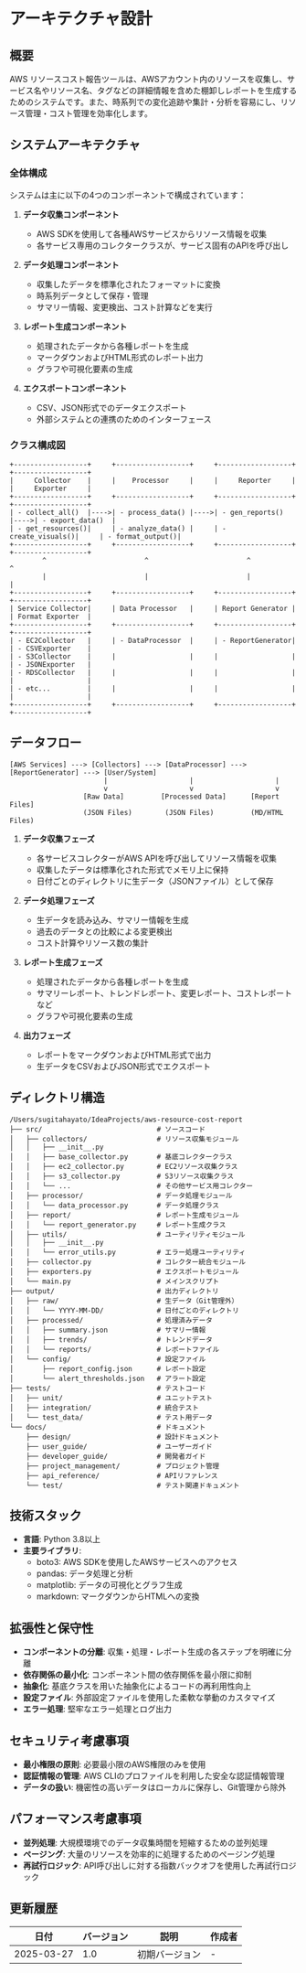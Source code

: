 # アーキテクチャ設計

## 概要

AWS リソースコスト報告ツールは、AWSアカウント内のリソースを収集し、サービス名やリソース名、タグなどの詳細情報を含めた棚卸しレポートを生成するためのシステムです。また、時系列での変化追跡や集計・分析を容易にし、リソース管理・コスト管理を効率化します。

## システムアーキテクチャ

### 全体構成

システムは主に以下の4つのコンポーネントで構成されています：

1. **データ収集コンポーネント**
   - AWS SDKを使用して各種AWSサービスからリソース情報を収集
   - 各サービス専用のコレクタークラスが、サービス固有のAPIを呼び出し

2. **データ処理コンポーネント**
   - 収集したデータを標準化されたフォーマットに変換
   - 時系列データとして保存・管理
   - サマリー情報、変更検出、コスト計算などを実行

3. **レポート生成コンポーネント**
   - 処理されたデータから各種レポートを生成
   - マークダウンおよびHTML形式のレポート出力
   - グラフや可視化要素の生成

4. **エクスポートコンポーネント**
   - CSV、JSON形式でのデータエクスポート
   - 外部システムとの連携のためのインターフェース

### クラス構成図

```
+------------------+     +------------------+     +------------------+     +------------------+
|     Collector    |     |    Processor     |     |     Reporter     |     |     Exporter     |
+------------------+     +------------------+     +------------------+     +------------------+
| - collect_all()  |---->| - process_data() |---->| - gen_reports()  |---->| - export_data()  |
| - get_resources()|     | - analyze_data() |     | - create_visuals()|     | - format_output()|
+------------------+     +------------------+     +------------------+     +------------------+
        ^                        ^                        ^                        ^
        |                        |                        |                        |
+------------------+     +------------------+     +------------------+     +------------------+
| Service Collector|     | Data Processor   |     | Report Generator |     | Format Exporter  |
+------------------+     +------------------+     +------------------+     +------------------+
| - EC2Collector   |     | - DataProcessor  |     | - ReportGenerator|     | - CSVExporter    |
| - S3Collector    |     |                  |     |                  |     | - JSONExporter   |
| - RDSCollector   |     |                  |     |                  |     |                  |
| - etc...         |     |                  |     |                  |     |                  |
+------------------+     +------------------+     +------------------+     +------------------+
```

## データフロー

```
[AWS Services] ---> [Collectors] ---> [DataProcessor] ---> [ReportGenerator] ---> [User/System]
                       |                    |                    |
                       v                    v                    v
                  [Raw Data]         [Processed Data]      [Report Files]
                  (JSON Files)        (JSON Files)         (MD/HTML Files)
```

1. **データ収集フェーズ**
   - 各サービスコレクターがAWS APIを呼び出してリソース情報を収集
   - 収集したデータは標準化された形式でメモリ上に保持
   - 日付ごとのディレクトリに生データ（JSONファイル）として保存

2. **データ処理フェーズ**
   - 生データを読み込み、サマリー情報を生成
   - 過去のデータとの比較による変更検出
   - コスト計算やリソース数の集計

3. **レポート生成フェーズ**
   - 処理されたデータから各種レポートを生成
   - サマリーレポート、トレンドレポート、変更レポート、コストレポートなど
   - グラフや可視化要素の生成

4. **出力フェーズ**
   - レポートをマークダウンおよびHTML形式で出力
   - 生データをCSVおよびJSON形式でエクスポート

## ディレクトリ構造

```
/Users/sugitahayato/IdeaProjects/aws-resource-cost-report
├── src/                            # ソースコード
│   ├── collectors/                 # リソース収集モジュール
│   │   ├── __init__.py
│   │   ├── base_collector.py       # 基底コレクタークラス
│   │   ├── ec2_collector.py        # EC2リソース収集クラス
│   │   ├── s3_collector.py         # S3リソース収集クラス
│   │   └── ...                     # その他サービス用コレクター
│   ├── processor/                  # データ処理モジュール
│   │   └── data_processor.py       # データ処理クラス
│   ├── report/                     # レポート生成モジュール
│   │   └── report_generator.py     # レポート生成クラス
│   ├── utils/                      # ユーティリティモジュール
│   │   ├── __init__.py
│   │   └── error_utils.py          # エラー処理ユーティリティ
│   ├── collector.py                # コレクター統合モジュール
│   ├── exporters.py                # エクスポートモジュール
│   └── main.py                     # メインスクリプト
├── output/                         # 出力ディレクトリ
│   ├── raw/                        # 生データ（Git管理外）
│   │   └── YYYY-MM-DD/             # 日付ごとのディレクトリ
│   ├── processed/                  # 処理済みデータ
│   │   ├── summary.json            # サマリー情報
│   │   ├── trends/                 # トレンドデータ
│   │   └── reports/                # レポートファイル
│   └── config/                     # 設定ファイル
│       ├── report_config.json      # レポート設定
│       └── alert_thresholds.json   # アラート設定
├── tests/                          # テストコード
│   ├── unit/                       # ユニットテスト
│   ├── integration/                # 統合テスト
│   └── test_data/                  # テスト用データ
└── docs/                           # ドキュメント
    ├── design/                     # 設計ドキュメント
    ├── user_guide/                 # ユーザーガイド
    ├── developer_guide/            # 開発者ガイド
    ├── project_management/         # プロジェクト管理
    ├── api_reference/              # APIリファレンス
    └── test/                       # テスト関連ドキュメント
```

## 技術スタック

- **言語**: Python 3.8以上
- **主要ライブラリ**:
  - boto3: AWS SDKを使用したAWSサービスへのアクセス
  - pandas: データ処理と分析
  - matplotlib: データの可視化とグラフ生成
  - markdown: マークダウンからHTMLへの変換

## 拡張性と保守性

- **コンポーネントの分離**: 収集・処理・レポート生成の各ステップを明確に分離
- **依存関係の最小化**: コンポーネント間の依存関係を最小限に抑制
- **抽象化**: 基底クラスを用いた抽象化によるコードの再利用性向上
- **設定ファイル**: 外部設定ファイルを使用した柔軟な挙動のカスタマイズ
- **エラー処理**: 堅牢なエラー処理とログ出力

## セキュリティ考慮事項

- **最小権限の原則**: 必要最小限のAWS権限のみを使用
- **認証情報の管理**: AWS CLIのプロファイルを利用した安全な認証情報管理
- **データの扱い**: 機密性の高いデータはローカルに保存し、Git管理から除外

## パフォーマンス考慮事項

- **並列処理**: 大規模環境でのデータ収集時間を短縮するための並列処理
- **ページング**: 大量のリソースを効率的に処理するためのページング処理
- **再試行ロジック**: API呼び出しに対する指数バックオフを使用した再試行ロジック

## 更新履歴

| 日付 | バージョン | 説明 | 作成者 |
|------|------------|------|--------|
| 2025-03-27 | 1.0 | 初期バージョン | - |
